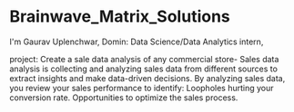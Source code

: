 # Brainwave_Matrix_Solutions

I'm Gaurav Uplenchwar,
Domin: Data Science/Data Analytics intern,

project: Create a sale data analysis of any commercial store-
Sales data analysis is collecting and analyzing sales data from different sources to extract insights and make data-driven decisions. By analyzing sales data, you review your sales performance to identify: Loopholes hurting your conversion rate. Opportunities to optimize the sales process.
